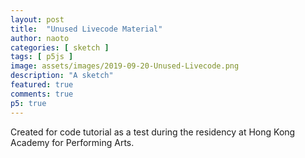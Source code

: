 ```yaml
---
layout: post
title:  "Unused Livecode Material"
author: naoto
categories: [ sketch ]
tags: [ p5js ]
image: assets/images/2019-09-20-Unused-Livecode.png
description: "A sketch"
featured: true
comments: true
p5: true
---
```


<div id = "p5sketch">
  <!-- p5 instance will be created here -->
</div>

Created for code tutorial as a test during the residency at Hong Kong Academy for Performing Arts.

<script>
//.parent("p5sketch");
/*
 * Easing Functions - inspired from http://gizma.com/easing/
 * only considering the t value for the range [0, 1] => [0, 1]
 */
EasingFunctions = {
  // no easing, no acceleration
  linear: function (t) { return t },
  // accelerating from zero velocity
  easeInQuad: function (t) { return t*t },
  // decelerating to zero velocity
  easeOutQuad: function (t) { return t*(2-t) },
  // acceleration until halfway, then deceleration
  easeInOutQuad: function (t) { return t<.5 ? 2*t*t : -1+(4-2*t)*t },
  // accelerating from zero velocity 
  easeInCubic: function (t) { return t*t*t },
  // decelerating to zero velocity 
  easeOutCubic: function (t) { return (--t)*t*t+1 },
  // acceleration until halfway, then deceleration 
  easeInOutCubic: function (t) { return t<.5 ? 4*t*t*t : (t-1)*(2*t-2)*(2*t-2)+1 },
  // accelerating from zero velocity 
  easeInQuart: function (t) { return t*t*t*t },
  // decelerating to zero velocity 
  easeOutQuart: function (t) { return 1-(--t)*t*t*t },
  // acceleration until halfway, then deceleration
  easeInOutQuart: function (t) { return t<.5 ? 8*t*t*t*t : 1-8*(--t)*t*t*t },
  // accelerating from zero velocity
  easeInQuint: function (t) { return t*t*t*t*t },
  // decelerating to zero velocity
  easeOutQuint: function (t) { return 1+(--t)*t*t*t*t },
  // acceleration until halfway, then deceleration 
  easeInOutQuint: function (t) { return t<.5 ? 16*t*t*t*t*t : 1+16*(--t)*t*t*t*t }
}

let slider;

function setup() {
  createCanvas(400, 400).parent("p5sketch");
  slider = createSlider(0, 8, 2).parent("p5sketch");
}

function draw() {
  let t = millis() * 0.001;
  let tt = t % 1;
  let tw = EasingFunctions.easeInOutCubic(tt);
  if(t % 2 > 1) tw = 1 - tw;
  background(0);
  rectMode(CENTER);
  let d = slider.value();
  for(let i = -d; i<= d; i++) {
    for(let j = -d; j<= d; j++) {
      push();
      fill(0, j * 10 + 150, i * 10 + 150);
      translate(width/2 + j * 25, height/2 + i * 25);
      rotate(tw * PI * 0.5 * j);
      rect(0, 0, 20, 10);
      pop();
    }
  }
}
</script>